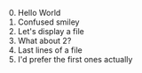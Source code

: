 0. Hello World 
1. Confused smiley 
2. Let's display a file 
3. What about 2?
4. Last lines of a file 
5. I'd prefer the first ones actually
